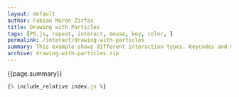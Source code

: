```yaml
---  
layout: default
author: Fabian Morón Zirfas
title: Drawing with Particles
tags: [P5.js, repeat, interact, mouse, key, color, ]
permalink: /interact/drawing-with-particles
summary: This example shows different interaction types. Keycodes and mouse movement. Text on screen and also global color creation.
archive: drawing-with-particles.zip
---  
```


<!-- more -->
<div class="hero">{{page.summary}}</div>


<div id="sketch"></div>

```js
{% include_relative index.js %}
```

<script type="text/javascript" src="{{site.baseurl}}/assets/js/p5.min.js"></script>
<script type="text/javascript" src="{{site.baseurl}}/{{ page.path | replace:'.md','.js' }}"></script>